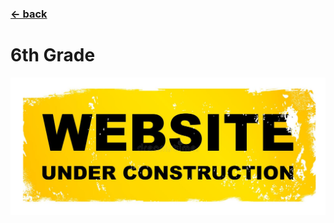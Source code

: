 ### [&larr; back](angelo-morris.github.io/index.md)
# 6th Grade

![Under Construction](https://github.com/Angelo-Morris/angelo-morris.github.io/blob/master/images/under-construction.jpg?raw=true)
